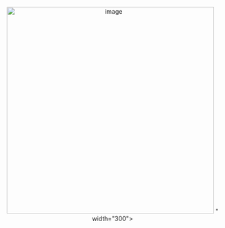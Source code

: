 <p align="center">
  <img src="<img width="720" height="480" alt="image" src="https://github.com/user-attachments/assets/e6595a3c-09c9-4d83-83ab-d1225aa3829b" />
" width="300">
</p>
